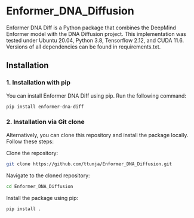 # Enformer_DNA_Diffusion

Enformer DNA Diff is a Python package that combines the DeepMind Enformer model with the DNA Diffusion project.
This implementation was tested under Ubuntu 20.04, Python 3.8, Tensorflow 2.12, and CUDA 11.6. Versions of all dependencies can be found in requirements.txt.

## Installation

### 1. Installation with pip

You can install Enformer DNA Diff using pip. Run the following command:

```bash
pip install enformer-dna-diff
```

### 2. Installation via Git clone
Alternatively, you can clone this repository and install the package locally. Follow these steps:

Clone the repository:

```bash
git clone https://github.com/ttunja/Enformer_DNA_Diffusion.git
```

Navigate to the cloned repository:

```bash
cd Enformer_DNA_Diffusion
```

Install the package using pip:

```bash
pip install .
```
